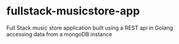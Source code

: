 # fullstack-musicstore-app
Full Stack music store application built using a REST api in Golang accessing data from a mongoDB instance  
